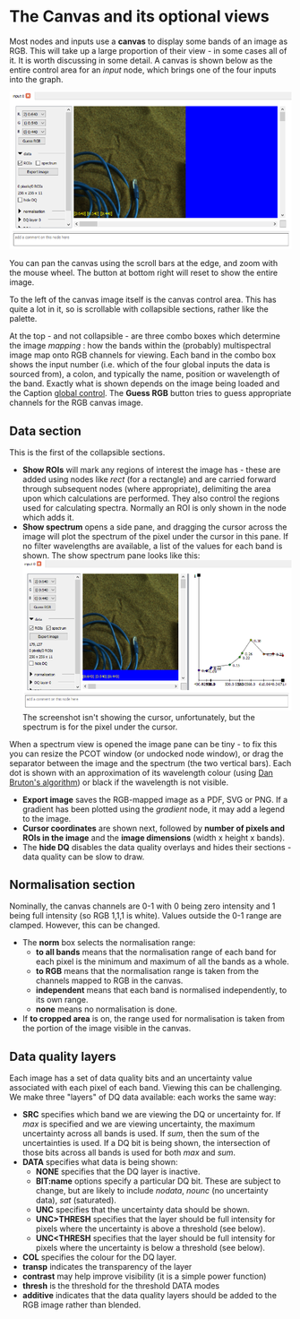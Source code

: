 # The Canvas and its optional views

Most nodes and inputs use a **canvas** to display some bands of an image as
RGB. This will take up a large proportion of their view - in some cases all of
it. It is worth discussing in some detail. A canvas is shown below as the
entire control area for an  *input* node, which brings one of the four
inputs into the graph.

![!An open *input 0* node|inputnode](inputnode.png)


You can pan the canvas using the scroll bars at the edge, and zoom with
the mouse wheel. The button at bottom right will reset to show the entire
image.

To the left of the canvas image itself is the canvas control area. This has quite a lot
in it, so is scrollable with collapsible sections, rather like the palette.

At the top - and not collapsible - are three combo boxes which determine
the image *mapping* : how the bands within the (probably) multispectral image
map onto RGB channels for viewing. Each band in the combo box shows the input
number (i.e. which of the four global inputs the data is sourced from),
a colon, and typically the name, position or wavelength of the band.
Exactly what is shown depends on the image being loaded and the Caption
[global control](../userguide/globalcontrols.md).
The **Guess RGB** button tries to guess appropriate channels for the RGB canvas image.

## Data section
This is the first of the collapsible sections.

* **Show ROIs** will mark any regions of interest the image has - these
are added using nodes like *rect* (for a rectangle) and are carried forward
through subsequent nodes (where appropriate), delimiting the area upon
which calculations are performed. They also control the regions used
for calculating spectra. Normally an ROI is only shown in the node which adds
it.
* **Show spectrum** opens a side pane, and dragging the cursor across the
image will plot the spectrum of the pixel under the cursor in this pane. If
no filter wavelengths are available, a list of the values for each band is shown.
The show spectrum pane looks like this:
![!The "show spectrum" pane on an input node's canvas|canvasspec](canvasspec.png)
The screenshot isn't showing the cursor, unfortunately, but the spectrum is for
the pixel under the cursor.

When a spectrum view is opened the image pane can be tiny - to fix this you
can resize the PCOT window (or undocked node window), or drag the separator
between the image and the spectrum (the two vertical bars). Each dot is shown
with an approximation of its wavelength colour (using [Dan Bruton's
algorithm](http://www.physics.sfasu.edu/astro/color/spectra.html)) or black if
the wavelength is not visible.


* **Export image** saves the RGB-mapped image as a PDF, SVG or PNG. If a gradient has been
plotted using the *gradient* node, it may add a legend to the image.
* **Cursor coordinates** are shown next, followed by **number of pixels and ROIs in the image** and
the **image dimensions** (width x height x bands).
* The **hide DQ** disables the data quality overlays and hides their sections - data quality can
be slow to draw.

## Normalisation section
Nominally, the canvas channels are 0-1 with 0 being zero intensity and 1 being full intensity
(so RGB 1,1,1 is white). Values outside the 0-1 range are clamped. However, this can be changed.

* The **norm** box selects the normalisation range:
    * **to all bands** means that the normalisation range of each band for each pixel is
    the minimum and maximum of all the bands as a whole.
    * **to RGB** means that the normalisation range is taken from the channels mapped to RGB in the canvas.
    * **independent** means that each band is normalised independently, to its own range.
    * **none** means no normalisation is done.
* If **to cropped area** is on, the range used for normalisation is taken from the portion of the image
visible in the canvas.


## Data quality layers
Each image has a set of data quality bits and an uncertainty value associated with each pixel
of each band. Viewing this can be challenging. We make three "layers" of DQ data available: each
works the same way:

* **SRC** specifies which band we are viewing the DQ or uncertainty for. If *max* is
specified and we are viewing uncertainty, the maximum uncertainty across all bands is used. If *sum*, then
the sum of the uncertainties is used. If a DQ bit is being shown, the
intersection of those bits across all bands is used for both *max* and *sum*.
* **DATA** specifies what data is being shown:
    * **NONE** specifies that the DQ layer is inactive.
    * **BIT:name** options specify a particular DQ bit. These are subject to change, but are
    likely to include *nodata*, *nounc* (no uncertainty data), *sat* (saturated). 
    * **UNC** specifies that the uncertainty data should be shown.
    * **UNC>THRESH** specifies that the layer should be full intensity for pixels where the 
    uncertainty is above a threshold (see below).
    * **UNC<THRESH** specifies that the layer should be full intensity for pixels where the 
    uncertainty is below a threshold (see below).
* **COL** specifies the colour for the DQ layer.
* **transp** indicates the transparency of the layer
* **contrast** may help improve visibility (it is a simple power function)
* **thresh** is the threshold for the threshold DATA modes
* **additive** indicates that the data quality layers should be added to the RGB image rather than blended.

